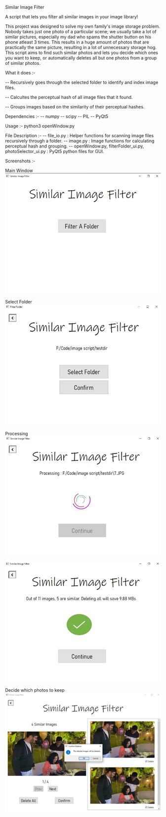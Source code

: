 Similar Image Filter

A script that lets you filter all similar images in your image library!

This project was designed to solve my own family's image storage problem. Nobody takes just one photo of a particular scene; we usually take a lot of similar pictures, especially my dad who spams the shutter button on his phone atleast 3 times. This results in a huge amount of photos that are practically the same picture, resulting in a lot of unnecessary storage hog. This script aims to find such similar photos and lets you decide which ones you want to keep, or automatically deletes all but one photos from a group of similar photos. 

What it does :-

-- Recursively goes through the selected folder to identify and index image files.

-- Calcultes the perceptual hash of all image files that it found.

-- Groups images based on the similarity of their perceptual hashes.

Dependencies :-
-- numpy
-- scipy
-- PIL
-- PyQt5

Usage :-
python3  openWindow.py

File Description :-
-- file_io.py : Helper functions for scanning image files recursively through a folder.
-- image.py : Image functions for calculating perceptual hash and grouping.
-- openWindow.py, filterFolder_ui.py, photoSelector_ui.py : PyQt5 python files for GUI.

Screenshots :- 

Main Window
![Alt text](screenshots/mainWindow.png?raw=true "Main Window")



Select Folder
![Alt text](screenshots/selectFolder_selected.png?raw=true "Select Folder")



Processing
![Alt text](screenshots/processing.png?raw=true "Processing")

![Alt text](screenshots/done.png?raw=true "Processing Complete")



Decide which photos to keep
![Alt text](screenshots/selectDelete.png?raw=true "Decide")